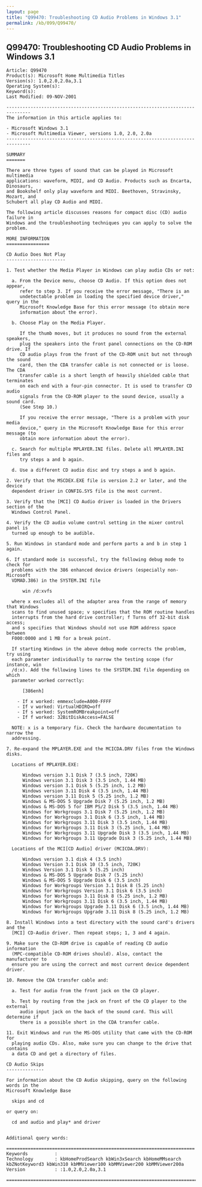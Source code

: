 ```yaml
---
layout: page
title: "Q99470: Troubleshooting CD Audio Problems in Windows 3.1"
permalink: /kb/099/Q99470/
---
```


## Q99470: Troubleshooting CD Audio Problems in Windows 3.1

	Article: Q99470
	Product(s): Microsoft Home Multimedia Titles
	Version(s): 1.0,2.0,2.0a,3.1
	Operating System(s): 
	Keyword(s): 
	Last Modified: 09-NOV-2001
	
	-------------------------------------------------------------------------------
	The information in this article applies to:
	
	- Microsoft Windows 3.1 
	- Microsoft Multimedia Viewer, versions 1.0, 2.0, 2.0a 
	-------------------------------------------------------------------------------
	
	SUMMARY
	=======
	
	There are three types of sound that can be played in Microsoft multimedia
	applications: waveform, MIDI, and CD Audio. Products such as Encarta, Dinosaurs,
	and Bookshelf only play waveform and MIDI. Beethoven, Stravinsky, Mozart, and
	Schubert all play CD Audio and MIDI.
	
	The following article discusses reasons for compact disc (CD) audio failure in
	Windows and the troubleshooting techniques you can apply to solve the problem.
	
	MORE INFORMATION
	================
	
	CD Audio Does Not Play
	----------------------
	
	1. Test whether the Media Player in Windows can play audio CDs or not:
	
	  a. From the Device menu, choose CD Audio. If this option does not appear,
	     refer to step 3. If you receive the error message, "There is an
	     undetectable problem in loading the specified device driver," query in the
	     Microsoft Knowledge Base for this error message (to obtain more
	     information about the error).
	
	  b. Choose Play on the Media Player.
	
	     If the thumb moves, but it produces no sound from the external speakers,
	     plug the speakers into the front panel connections on the CD-ROM drive. If
	     CD audio plays from the front of the CD-ROM unit but not through the sound
	     card, then the CDA transfer cable is not connected or is loose. The CDA
	     transfer cable is a short length of heavily shielded cable that terminates
	     on each end with a four-pin connector. It is used to transfer CD audio
	     signals from the CD-ROM player to the sound device, usually a sound card.
	     (See Step 10.)
	
	     If you receive the error message, "There is a problem with your media
	     device," query in the Microsoft Knowledge Base for this error message (to
	     obtain more information about the error).
	
	  c. Search for multiple MPLAYER.INI files. Delete all MPLAYER.INI files and
	     try steps a and b again.
	
	  d. Use a different CD audio disc and try steps a and b again.
	
	2. Verify that the MSCDEX.EXE file is version 2.2 or later, and the device
	  dependent driver in CONFIG.SYS file is the most current.
	
	3. Verify that the [MCI] CD Audio driver is loaded in the Drivers section of the
	  Windows Control Panel.
	
	4. Verify the CD audio volume control setting in the mixer control panel is
	  turned up enough to be audible.
	
	5. Run Windows in standard mode and perform parts a and b in step 1 again.
	
	6. If standard mode is successful, try the following debug mode to check for
	  problems with the 386 enhanced device drivers (especially non-Microsoft
	  VDMAD.386) in the SYSTEM.INI file
	
	      win /d:xvfs
	
	  where x excludes all of the adapter area from the range of memory that Windows
	  scans to find unused space; v specifies that the ROM routine handles
	  interrupts from the hard drive controller; f Turns off 32-bit disk access;
	  and s specifies that Windows should not use ROM address space between
	  F000:0000 and 1 MB for a break point.
	
	  If starting Windows in the above debug mode corrects the problem, try using
	  each parameter individually to narrow the testing scope (for instance, win
	  /d:x). Add the following lines to the SYSTEM.INI file depending on which
	  parameter worked correctly:
	
	      [386enh]
	
	    - If x worked: emmexclude=A000-FFFF
	    - If v worked: VirtualHDIRQ=off
	    - If s worked: SystemROMBreakpoint=off
	    - If f worked: 32BitDiskAccess=FALSE
	
	  NOTE: x is a temporary fix. Check the hardware documentation to narrow the
	  addressing.
	
	7. Re-expand the MPLAYER.EXE and the MCICDA.DRV files from the Windows disks.
	
	  Locations of MPLAYER.EXE:
	
	      Windows version 3.1 Disk 7 (3.5 inch, 720K)
	      Windows version 3.1 Disk 3 (3.5 inch, 1.44 MB)
	      Windows version 3.1 Disk 5 (5.25 inch, 1.2 MB)
	      Windows version 3.11 Disk 4 (3.5 inch, 1.44 MB)
	      Windows version 3.11 Disk 5 (5.25 inch, 1.2 MB)
	      Windows & MS-DOS 5 Upgrade Disk 7 (5.25 inch, 1.2 MB)
	      Windows & MS-DOS 5 for IBM PS/2 Disk 5 (3.5 inch, 1.44 MB)
	      Windows for Workgroups 3.1 Disk 7 (5.25 inch, 1.2 MB)
	      Windows for Workgroups 3.1 Disk 6 (3.5 inch, 1.44 MB)
	      Windows for Workgroups 3.11 Disk 3 (3.5 inch, 1.44 MB)
	      Windows for Workgroups 3.11 Disk 3 (5.25 inch, 1.44 MB)
	      Windows for Workgroups 3.11 Upgrade Disk 3 (3.5 inch, 1.44 MB)
	      Windows for Workgroups 3.11 Upgrade Disk 3 (5.25 inch, 1.44 MB)
	
	  Locations of the MCI[CD Audio] driver (MCICDA.DRV):
	
	      Windows version 3.1 disk 4 (3.5 inch)
	      Windows Version 3.1 Disk 10 (3.5 inch, 720K)
	      Windows Version 3.1 Disk 5 (5.25 inch)
	      Windows & MS-DOS 5 Upgrade Disk 7 (5.25 inch)
	      Windows & MS-DOS 5 Upgrade Disk 6 (3.5 inch)
	      Windows for Workgroups Version 3.1 Disk 8 (5.25 inch)
	      Windows for Workgroups Version 3.1 Disk 6 (3.5 inch)
	      Windows for Workgroups 3.11 Disk 8 (5.25 inch, 1.2 MB)
	      Windows for Workgroups 3.11 Disk 6 (3.5 inch, 1.44 MB)
	      Windows for Workgroups Upgrade 3.11 Disk 6 (3.5 inch, 1.44 MB)
	      Windows for Workgroups Upgrade 3.11 Disk 8 (5.25 inch, 1.2 MB)
	
	8. Install Windows into a test directory with the sound card's drivers and the
	  [MCI] CD-Audio driver. Then repeat steps; 1, 3 and 4 again.
	
	9. Make sure the CD-ROM drive is capable of reading CD audio information
	  (MPC-compatible CD-ROM drives should). Also, contact the manufacturer to
	  ensure you are using the correct and most current device dependent driver.
	
	10. Remove the CDA transfer cable and:
	
	  a. Test for audio from the front jack on the CD player.
	
	  b. Test by routing from the jack on front of the CD player to the external
	     audio input jack on the back of the sound card. This will determine if
	     there is a possible short in the CDA transfer cable.
	
	11. Exit Windows and run the MS-DOS utility that came with the CD-ROM for
	  playing audio CDs. Also, make sure you can change to the drive that contains
	  a data CD and get a directory of files.
	
	CD Audio Skips
	--------------
	
	For information about the CD Audio skipping, query on the following words in the
	Microsoft Knowledge Base
	
	  skips and cd
	
	or query on:
	
	  cd and audio and play* and driver
	
	
	Additional query words:
	
	======================================================================
	Keywords          :  
	Technology        : kbHomeProdSearch kbWin3xSearch kbHomeMMsearch kbZNotKeyword3 kbWin310 kbMMViewer100 kbMMViewer200 kbMMViewer200a
	Version           : :1.0,2.0,2.0a,3.1
	
	=============================================================================
	
